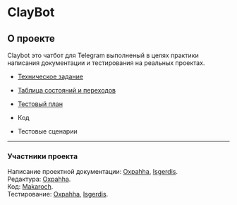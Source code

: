 # ClayBot 

## О проекте
 Claybot это чатбот для Telegram выполненый в целях практики написания документации и тестирования на реальных проектах. 
 * [Техническое задание](https://github.com/Oxpahha/Study/blob/main/QualityAssurance/_Pet-Claybot/Technical%20Specification/Claybot.v03.doc)
 * [Таблица состояний и переходов](https://github.com/Oxpahha/Study/blob/main/QualityAssurance/_Pet-Claybot/S%26T/Claybot.v3.drawio.png)    
 * [Тестовый план](https://github.com/Oxpahha/Study/blob/main/QualityAssurance/_Pet-Claybot/Test%20Plan/TestPlan.v03.odt)  

 * Код
 * Тестовые сценарии
---
### Участники проекта
 Написание проектной документации: [Oxpahha](https://github.com/Oxpahha), [Isgerdis](https://github.com/Isgerdis).     
 Редактура: [Oxpahha](https://github.com/Oxpahha).   
 Код: [Makaroch](https://github.com/makaroch).  
 Тестирование: [Oxpahha](https://github.com/Oxpahha), [Isgerdis](https://github.com/Isgerdis).   


